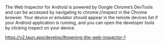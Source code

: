 The Web Inspector for Android is powered by Google Chrome’s DevTools and can be accessed by navigating to chrome://inspect in the Chrome browser. Your device or emulator should appear in the remote devices list if your Android application is running, and you can open the developer tools by clicking inspect on your device.

https://v2.tauri.app/develop/#opening-the-web-inspector-1